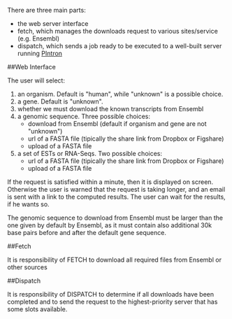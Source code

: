 There are three main parts:
-  the web server interface
-  fetch, which manages the downloads request to various sites/service (e.g. Ensembl)
-  dispatch, which sends a job ready to be executed to a well-built server running [PIntron](http://pintron.algolab.eu)

##Web Interface

The user will select:

  1.  an organism. Default is "human", while "unknown" is a possible choice.
  2.  a gene. Default is "unknown".
  3.  whether we must download the known transcripts from Ensembl
  4.  a genomic sequence. Three possible choices:
      *  download from Ensembl (default if organism and gene are not "unknown")
      *  url of a FASTA file (tipically the share link from Dropbox or Figshare)
      *  upload of a FASTA file
  5. a set of ESTs or RNA-Seqs. Two possible choices:
      *  url of a FASTA file (tipically the share link from Dropbox or Figshare)
      *  upload of a FASTA file

If the request is satisfied within a minute, then it is displayed on screen. Otherwise the user is warned that the request is taking longer, and an email is sent with a link to the computed results. The user can wait for the results, if he wants so.

The genomic sequence to download from Ensembl must be larger than the one given by default by Ensembl, as it must contain also additional 30k base pairs before and after the default gene sequence.

##Fetch

It is responsibility of FETCH to download all required files from Ensembl or other sources

##Dispatch

It is responsibility of DISPATCH to determine if all downloads have been completed and to send the request to the highest-priority server that has some slots available.
